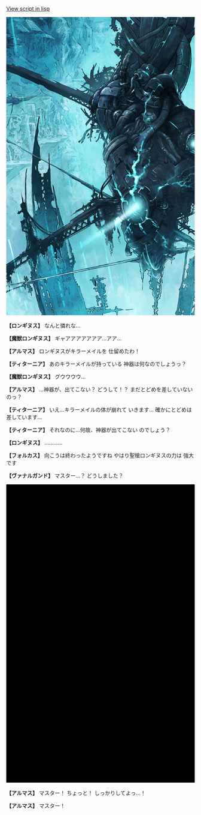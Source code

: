 [View script in lisp](../scripts/101202023.txt)

![underground_world_3.png](../images/backgrounds/underground_world_3.png)

**【ロンギヌス】**
なんと憐れな…

**【魔獣ロンギヌス】**
ギャアアアアアアア…アア…

**【アルマス】**
ロンギヌスがキラーメイルを
仕留めたわ！

**【ティターニア】**
あのキラーメイルが持っている
神器は何なのでしょうっ？

**【魔獣ロンギヌス】**
グウウウウ…

**【アルマス】**
…神器が、出てこない？
どうして！？
まだとどめを差していないのっ？

**【ティターニア】**
いえ…キラーメイルの体が崩れて
いきます…
確かにとどめは差しています…

**【ティターニア】**
それなのに…何故、神器が出てこない
のでしょう？

**【ロンギヌス】**
…………

**【フォルカス】**
向こうは終わったようですね
やはり聖槍ロンギヌスの力は
強大です

**【ヴァナルガンド】**
マスター…？
どうしました？

![bg_black.png](../images/backgrounds/bg_black.png)

**【アルマス】**
マスター！
ちょっと！
しっかりしてよっ…！

**【アルマス】**
マスター！
